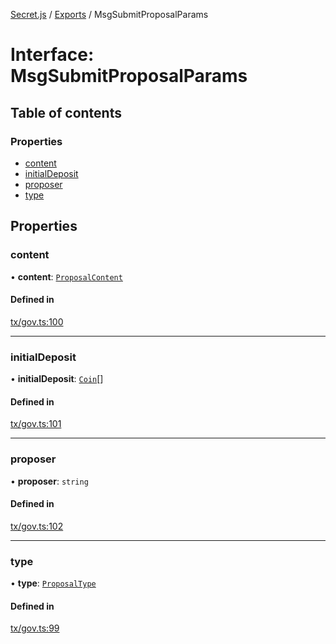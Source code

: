 [Secret.js](../README.md) / [Exports](../modules.md) / MsgSubmitProposalParams

# Interface: MsgSubmitProposalParams

## Table of contents

### Properties

- [content](MsgSubmitProposalParams.md#content)
- [initialDeposit](MsgSubmitProposalParams.md#initialdeposit)
- [proposer](MsgSubmitProposalParams.md#proposer)
- [type](MsgSubmitProposalParams.md#type)

## Properties

### content

• **content**: [`ProposalContent`](../modules.md#proposalcontent)

#### Defined in

[tx/gov.ts:100](https://github.com/scrtlabs/secret.js/blob/839fe3d/src/tx/gov.ts#L100)

___

### initialDeposit

• **initialDeposit**: [`Coin`](Coin.md)[]

#### Defined in

[tx/gov.ts:101](https://github.com/scrtlabs/secret.js/blob/839fe3d/src/tx/gov.ts#L101)

___

### proposer

• **proposer**: `string`

#### Defined in

[tx/gov.ts:102](https://github.com/scrtlabs/secret.js/blob/839fe3d/src/tx/gov.ts#L102)

___

### type

• **type**: [`ProposalType`](../enums/ProposalType.md)

#### Defined in

[tx/gov.ts:99](https://github.com/scrtlabs/secret.js/blob/839fe3d/src/tx/gov.ts#L99)
